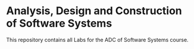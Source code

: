 # Analysis, Design and Construction of Software Systems

This repository contains all Labs for the ADC of Software Systems course.
